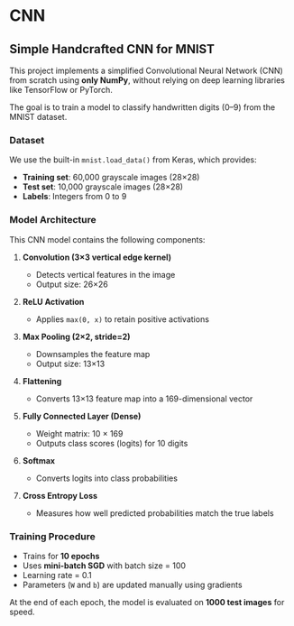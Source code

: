 # CNN
## Simple Handcrafted CNN for MNIST

This project implements a simplified Convolutional Neural Network (CNN) from scratch using **only NumPy**, without relying on deep learning libraries like TensorFlow or PyTorch.

The goal is to train a model to classify handwritten digits (0–9) from the MNIST dataset.


###  Dataset

We use the built-in `mnist.load_data()` from Keras, which provides:

- **Training set**: 60,000 grayscale images (28×28)
- **Test set**: 10,000 grayscale images (28×28)
- **Labels**: Integers from 0 to 9

### Model Architecture

This CNN model contains the following components:

1. **Convolution (3×3 vertical edge kernel)**  
   - Detects vertical features in the image  
   - Output size: 26×26

2. **ReLU Activation**  
   - Applies `max(0, x)` to retain positive activations

3. **Max Pooling (2×2, stride=2)**  
   - Downsamples the feature map  
   - Output size: 13×13

4. **Flattening**  
   - Converts 13×13 feature map into a 169-dimensional vector

5. **Fully Connected Layer (Dense)**  
   - Weight matrix: 10 × 169  
   - Outputs class scores (logits) for 10 digits

6. **Softmax**  
   - Converts logits into class probabilities

7. **Cross Entropy Loss**  
   - Measures how well predicted probabilities match the true labels

### Training Procedure

- Trains for **10 epochs**
- Uses **mini-batch SGD** with batch size = 100
- Learning rate = 0.1
- Parameters (`W` and `b`) are updated manually using gradients

At the end of each epoch, the model is evaluated on **1000 test images** for speed.



